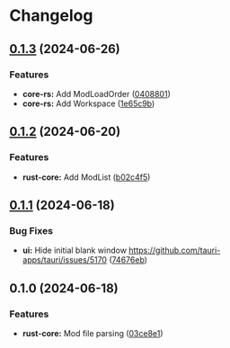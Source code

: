 # Changelog

## [0.1.3](https://github.com/bukowa/ck3oop/compare/ck3oop-ui-v0.1.2...ck3oop-ui-v0.1.3) (2024-06-26)


### Features

* **core-rs:** Add ModLoadOrder ([0408801](https://github.com/bukowa/ck3oop/commit/0408801f3226e579461d6442b6a2c0d8b5fa3ea0))
* **core-rs:** Add Workspace ([1e65c9b](https://github.com/bukowa/ck3oop/commit/1e65c9b254e86af91a77460bd9fa5cc9c4103507))

## [0.1.2](https://github.com/bukowa/ck3oop/compare/ck3oop-ui-v0.1.1...ck3oop-ui-v0.1.2) (2024-06-20)


### Features

* **rust-core:** Add ModList ([b02c4f5](https://github.com/bukowa/ck3oop/commit/b02c4f557531ffe253dc44e14b65c68ffa754e42))

## [0.1.1](https://github.com/bukowa/ck3oop/compare/ck3oop-ui-v0.1.0...ck3oop-ui-v0.1.1) (2024-06-18)


### Bug Fixes

* **ui:** Hide initial blank window https://github.com/tauri-apps/tauri/issues/5170 ([74676eb](https://github.com/bukowa/ck3oop/commit/74676ebce4a1ac4330ab62a5e522847cd2d96b62))

## 0.1.0 (2024-06-18)


### Features

* **rust-core:** Mod file parsing ([03ce8e1](https://github.com/bukowa/ck3oop/commit/03ce8e167ee99b0c594b4fb3325e7c62963b0825))
